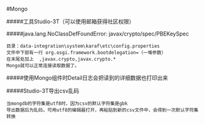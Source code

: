 #Mongo

#####工具Studio-3T（可以使用邮箱获得社区权限）

#####java.lang.NoClassDefFoundError: javax/crypto/spec/PBEKeySpec
```
目录：data-integration\system\karaf\etc\config.properties
文件中下部有一行 org.osgi.framework.bootdelegation=（一堆参数）
在末尾处加上  ,javax.crypto,javax.crypto.*
Mongo就可以正常连接读取数据了。
```

#####使用Mongo组件时Detail日志会把读到的详细数据也打印出来

#####Studio-3T导出csv乱码
```
当mongdb的字符集是utf8时，因为csv的默认字符集是gbk
导出数据后为乱码，可用utf8的编辑器打开，再粘贴到新的csv文件中，会得到一次默认字符集转换
```
